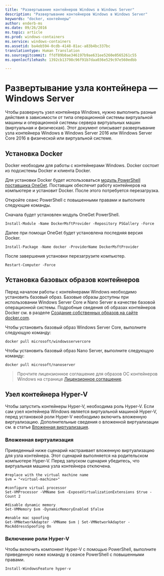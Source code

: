 ```yaml
---
title: "Развертывание контейнеров Windows в Windows Server"
description: "Развертывание контейнеров Windows в Windows Server"
keywords: "docker, контейнеры"
author: enderb-ms
ms.date: 09/26/2016
ms.topic: article
ms.prod: windows-containers
ms.service: windows-containers
ms.assetid: ba4eb594-0cdb-4148-81ac-a83b4bc337bc
translationtype: Human Translation
ms.sourcegitcommit: ffdf89b0ae346197b9ae631ee5260e0565261c55
ms.openlocfilehash: 1392cb13798c96f91b7daa036e529c97e560edbb

---
```


# Развертывание узла контейнера — Windows Server

Чтобы развернуть узел контейнера Windows, нужно выполнить разные действия в зависимости от типа операционной системы виртуальной машины и операционной системы сервера виртуальных машин (виртуальная и физическая). Этот документ описывает развертывание узла контейнера Windows в Windows Server 2016 или Windows Server Core 2016 в физической или виртуальной системе.

## Установка Docker

Docker необходим для работы с контейнерами Windows. Docker состоит из подсистемы Docker и клиента Docker. 

Для установки Docker будет использоваться [модуль PowerShell поставщика OneGet](https://github.com/oneget/oneget). Поставщик обеспечит работу контейнеров на компьютере и установит Docker. После этого потребуется перезагрузка. 

Откройте сеанс PowerShell с повышенными правами и выполните следующие команды.

Сначала будет установлен модуль OneGet PowerShell.

```none
Install-Module -Name DockerMsftProvider -Repository PSGallery -Force
```

Далее при помощи OneGet будет установлена последняя версия Docker.

```none
Install-Package -Name docker -ProviderName DockerMsftProvider
```

После завершения установки перезагрузите компьютер.

```none
Restart-Computer -Force
```

## Установка базовых образов контейнеров

Перед началом работы с контейнерами Windows необходимо установить базовый образ. Базовые образы доступны при использовании Windows Server Core и Nano Server в качестве базовой операционной системы. Подробные сведения об образах контейнеров Docker см. в разделе [Создание собственных образов на сайте docker.com](https://docs.docker.com/engine/tutorials/dockerimages/).

Чтобы установить базовый образ Windows Server Core, выполните следующую команду:

```none
docker pull microsoft/windowsservercore
```

Чтобы установить базовый образ Nano Server, выполните следующую команду:

```none
docker pull microsoft/nanoserver
```

> Прочтите лицензионное соглашение для образов ОС контейнеров Windows на странице [Лицензионное соглашение](../Images_EULA.md).

## Узел контейнера Hyper-V

Чтобы запустить контейнеры Hyper-V, необходима роль Hyper-V. Если сам узел контейнера Windows является виртуальной машиной Hyper-V, перед установкой роли Hyper-V необходимо включить вложенную виртуализацию. Дополнительные сведения о вложенной виртуализации см. в статье [Вложенная виртуализация]( https://msdn.microsoft.com/en-us/virtualization/hyperv_on_windows/user_guide/nesting).

### Вложенная виртуализация

Приведенный ниже сценарий настраивает вложенную виртуализацию для узла контейнера. Этот сценарий выполняется на родительском компьютере Hyper-V. Перед запуском сценария убедитесь, что виртуальная машина узла контейнера отключена.

```none
#replace with the virtual machine name
$vm = "<virtual-machine>"

#configure virtual processor
Set-VMProcessor -VMName $vm -ExposeVirtualizationExtensions $true -Count 2

#disable dynamic memory
Set-VMMemory $vm -DynamicMemoryEnabled $false

#enable mac spoofing
Get-VMNetworkAdapter -VMName $vm | Set-VMNetworkAdapter -MacAddressSpoofing On
```

### Включение роли Hyper-V

Чтобы включить компонент Hyper-V с помощью PowerShell, выполните приведенную ниже команду в сеансе PowerShell с повышенными правами.

```none
Install-WindowsFeature hyper-v
```



<!--HONumber=Oct16_HO4-->


